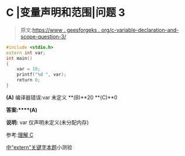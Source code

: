 # C |变量声明和范围|问题 3

> 原文:[https://www . geesforgeks . org/c-variable-declaration-and-scope-question-3/](https://www.geeksforgeeks.org/c-variable-declaration-and-scope-question-3/)

```cpp
#include <stdio.h>
extern int var;
int main()
{
    var = 10;
    printf("%d ", var);
    return 0;
}
```

**(A)** 编译器错误:var 未定义
**(B)**20
**(C)**0

**答案:****(A)**

**说明:** var 仅声明未定义(未分配内存)

参考:[理解 C](https://www.geeksforgeeks.org/understanding-extern-keyword-in-c/)

[中“extern”关键字本题](https://www.geeksforgeeks.org/quiz-corner-gq/)小测验